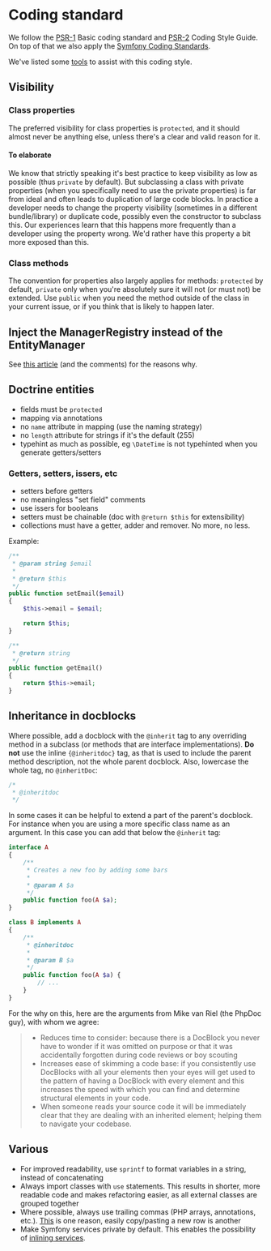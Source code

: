 Coding standard
===============

We follow the [PSR-1][1] Basic coding standard and [PSR-2][2] Coding Style Guide. On top of that we also apply the
[Symfony Coding Standards][3].

We've listed some [tools][4] to assist with this coding style.

[1]: https://github.com/php-fig/fig-standards/blob/master/accepted/PSR-1-basic-coding-standard.md
[2]: https://github.com/php-fig/fig-standards/blob/master/accepted/PSR-2-coding-style-guide.md
[3]: http://symfony.com/doc/current/contributing/code/standards.html
[4]: 05-tools.md

## Visibility

### Class properties

The preferred visibility for class properties is `protected`, and it should almost never be anything else, unless
there's a clear and valid reason for it.

#### To elaborate

We know that strictly speaking it's best practice to keep visibility as low as possible (thus `private` by default). But
subclassing a class with private properties (when you specifically need to use the private properties) is far from ideal
and often leads to duplication of large code blocks. In practice a developer needs to change the property visibility
(sometimes in a different bundle/library) or duplicate code, possibly even the constructor to subclass this. Our
experiences learn that this happens more frequently than a developer using the property wrong. We'd rather have this
property a bit more exposed than this.

### Class methods

The convention for properties also largely applies for methods: `protected` by default, `private` only when you're
absolutely sure it will not (or must not) be extended. Use `public` when you need the method outside of the class in
your current issue, or if you think that is likely to happen later.

## Inject the ManagerRegistry instead of the EntityManager

See [this article][5] (and the comments) for the reasons why.

[5]: http://php-and-symfony.matthiasnoback.nl/2014/05/inject-the-manager-registry-instead-of-the-entity-manager/

## Doctrine entities
* fields must be `protected`
* mapping via annotations
* no `name` attribute in mapping (use the naming strategy)
* no `length` attribute for strings if it's the default (255)
* typehint as much as possible, eg `\DateTime` is not typehinted when you generate getters/setters

### Getters, setters, issers, etc
* setters before getters
* no meaningless "set field" comments
* use issers for booleans
* setters must be chainable (doc with `@return $this` for extensibility)
* collections must have a getter, adder and remover. No more, no less.
 
Example:

```php
/**
 * @param string $email
 *
 * @return $this
 */
public function setEmail($email)
{
    $this->email = $email;

    return $this;
}

/**
 * @return string
 */
public function getEmail()
{
    return $this->email;
}
```

## Inheritance in docblocks

Where possible, add a docblock with the `@inherit` tag to any overriding method in a subclass (or methods that are interface implementations). **Do not** use the inline `{@inheritdoc}` tag, as that is used to include the parent method description, not the whole parent docblock. Also, lowercase the whole tag, no `@inheritDoc`:

```php
/*
 * @inheritdoc
 */
```

In some cases it can be helpful to extend a part of the parent's docblock. For instance when you are using a more specific class name as an argument. In this case you can add that below the `@inherit` tag:

```php
interface A 
{
    /**
     * Creates a new foo by adding some bars
     *
     * @param A $a
     */
    public function foo(A $a);
}

class B implements A
{
    /**
     * @inheritdoc
     *
     * @param B $a
     */
    public function foo(A $a) {
        // ...
    }
}
```

For the why on this, here are the arguments from Mike van Riel (the PhpDoc guy), with whom we agree:

> * Reduces time to consider: because there is a DocBlock you never have to wonder if it was omitted on purpose or that it was accidentally forgotten during code reviews or boy scouting
> * Increases ease of skimming a code base: if you consistently use DocBlocks with all your elements then your eyes will get used to the pattern of having a DocBlock with every element and this increases the speed with which you can find and determine structural elements in your code.
> * When someone reads your source code it will be immediately clear that they are dealing with an inherited element; helping them to navigate your codebase.

## Various

* For improved readability, use `sprintf` to format variables in a string, instead of concatenating
* Always import classes with `use` statements. This results in shorter, more readable code and makes refactoring easier, as all external classes are grouped together
* Where possible, always use trailing commas (PHP arrays, annotations, etc.). [This](https://twitter.com/umpirsky/status/611799916206276608) is one reason, easily copy/pasting a new row is another
* Make Symfony services private by default. This enables the possibility of [inlining services](http://symfony.com/doc/current/components/dependency_injection/advanced.html#marking-services-as-public-private).
